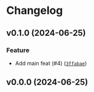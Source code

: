 # Changelog

## v0.1.0 (2024-06-25)

### Feature

- Add main feat (#4) ([`3ffabae`](https://github.com/34j/ud-co2s/commit/3ffabae683cab891bdf537fc74d63f5385c1c1bd))

## v0.0.0 (2024-06-25)
